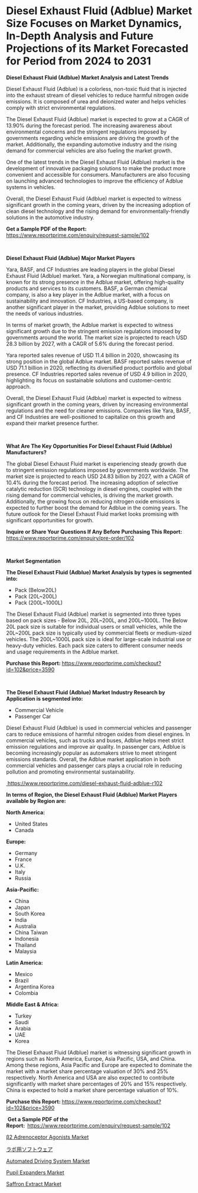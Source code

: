 <p><h1>Diesel Exhaust Fluid (Adblue) Market Size Focuses on Market Dynamics, In-Depth Analysis and Future Projections of its Market Forecasted for Period from 2024 to 2031</h1></p><p><strong>Diesel Exhaust Fluid (Adblue) Market Analysis and Latest Trends</strong></p>
<p><p>Diesel Exhaust Fluid (Adblue) is a colorless, non-toxic fluid that is injected into the exhaust stream of diesel vehicles to reduce harmful nitrogen oxide emissions. It is composed of urea and deionized water and helps vehicles comply with strict environmental regulations.</p><p>The Diesel Exhaust Fluid (Adblue) market is expected to grow at a CAGR of 13.90% during the forecast period. The increasing awareness about environmental concerns and the stringent regulations imposed by governments regarding vehicle emissions are driving the growth of the market. Additionally, the expanding automotive industry and the rising demand for commercial vehicles are also fueling the market growth.</p><p>One of the latest trends in the Diesel Exhaust Fluid (Adblue) market is the development of innovative packaging solutions to make the product more convenient and accessible for consumers. Manufacturers are also focusing on launching advanced technologies to improve the efficiency of Adblue systems in vehicles.</p><p>Overall, the Diesel Exhaust Fluid (Adblue) market is expected to witness significant growth in the coming years, driven by the increasing adoption of clean diesel technology and the rising demand for environmentally-friendly solutions in the automotive industry.</p></p>
<p><strong>Get a Sample PDF of the Report:&nbsp;</strong> <a href="https://www.reportprime.com/enquiry/request-sample/102">https://www.reportprime.com/enquiry/request-sample/102</a></p>
<p>&nbsp;</p>
<p><strong>Diesel Exhaust Fluid (Adblue) Major Market Players</strong></p>
<p><p>Yara, BASF, and CF Industries are leading players in the global Diesel Exhaust Fluid (Adblue) market. Yara, a Norwegian multinational company, is known for its strong presence in the Adblue market, offering high-quality products and services to its customers. BASF, a German chemical company, is also a key player in the Adblue market, with a focus on sustainability and innovation. CF Industries, a US-based company, is another significant player in the market, providing Adblue solutions to meet the needs of various industries.</p><p>In terms of market growth, the Adblue market is expected to witness significant growth due to the stringent emission regulations imposed by governments around the world. The market size is projected to reach USD 28.3 billion by 2027, with a CAGR of 5.6% during the forecast period.</p><p>Yara reported sales revenue of USD 11.4 billion in 2020, showcasing its strong position in the global Adblue market. BASF reported sales revenue of USD 71.1 billion in 2020, reflecting its diversified product portfolio and global presence. CF Industries reported sales revenue of USD 4.9 billion in 2020, highlighting its focus on sustainable solutions and customer-centric approach.</p><p>Overall, the Diesel Exhaust Fluid (Adblue) market is expected to witness significant growth in the coming years, driven by increasing environmental regulations and the need for cleaner emissions. Companies like Yara, BASF, and CF Industries are well-positioned to capitalize on this growth and expand their market presence further.</p></p>
<p>&nbsp;</p>
<p><strong>What Are The Key Opportunities For Diesel Exhaust Fluid (Adblue) Manufacturers?</strong></p>
<p><p>The global Diesel Exhaust Fluid market is experiencing steady growth due to stringent emission regulations imposed by governments worldwide. The market size is projected to reach USD 24.83 billion by 2027, with a CAGR of 10.4% during the forecast period. The increasing adoption of selective catalytic reduction (SCR) technology in diesel engines, coupled with the rising demand for commercial vehicles, is driving the market growth. Additionally, the growing focus on reducing nitrogen oxide emissions is expected to further boost the demand for Adblue in the coming years. The future outlook for the Diesel Exhaust Fluid market looks promising with significant opportunities for growth.</p></p>
<p><strong>Inquire or Share Your Questions If Any Before Purchasing This Report:</strong> <a href="https://www.reportprime.com/enquiry/pre-order/102">https://www.reportprime.com/enquiry/pre-order/102</a></p>
<p>&nbsp;</p>
<p><strong>Market Segmentation</strong></p>
<p><strong>The Diesel Exhaust Fluid (Adblue) Market Analysis by types is segmented into:</strong></p>
<p><ul><li>Pack (Below20L)</li><li>Pack (20L~200L)</li><li>Pack (200L~1000L)</li></ul></p>
<p><p>The Diesel Exhaust Fluid (Adblue) market is segmented into three types based on pack sizes - Below 20L, 20L~200L, and 200L~1000L. The Below 20L pack size is suitable for individual users or small vehicles, while the 20L~200L pack size is typically used by commercial fleets or medium-sized vehicles. The 200L~1000L pack size is ideal for large-scale industrial use or heavy-duty vehicles. Each pack size caters to different consumer needs and usage requirements in the Adblue market.</p></p>
<p><strong>Purchase this Report:&nbsp;</strong><a href="https://www.reportprime.com/checkout?id=102&price=3590">https://www.reportprime.com/checkout?id=102&price=3590</a></p>
<p>&nbsp;</p>
<p><strong>The Diesel Exhaust Fluid (Adblue) Market Industry Research by Application is segmented into:</strong></p>
<p><ul><li>Commercial Vehicle</li><li>Passenger Car</li></ul></p>
<p><p>Diesel Exhaust Fluid (Adblue) is used in commercial vehicles and passenger cars to reduce emissions of harmful nitrogen oxides from diesel engines. In commercial vehicles, such as trucks and buses, Adblue helps meet strict emission regulations and improve air quality. In passenger cars, Adblue is becoming increasingly popular as automakers strive to meet stringent emissions standards. Overall, the Adblue market application in both commercial vehicles and passenger cars plays a crucial role in reducing pollution and promoting environmental sustainability.</p></p>
<p><a href="https://www.reportprime.com/diesel-exhaust-fluid-adblue-r102">&nbsp;https://www.reportprime.com/diesel-exhaust-fluid-adblue-r102</a></p>
<p><strong>In terms of Region, the Diesel Exhaust Fluid (Adblue) Market Players available by Region are:</strong></p>
<p>
    <p> <strong> North America: </strong>
        <ul>
            <li>United States</li>
            <li>Canada</li>
        </ul>
        </p> 
    <p> <strong> Europe: </strong>
        <ul>
            <li>Germany</li>
            <li>France</li>
            <li>U.K.</li>
            <li>Italy</li>
            <li>Russia</li>
        </ul>
        </p> 
    <p> <strong> Asia-Pacific: </strong>
        <ul>
            <li>China</li>
            <li>Japan</li>
            <li>South Korea</li>
            <li>India</li>
            <li>Australia</li>
            <li>China Taiwan</li>
            <li>Indonesia</li>
            <li>Thailand</li>
            <li>Malaysia</li>
        </ul>
        </p> 
    <p> <strong> Latin America: </strong>
        <ul>
            <li>Mexico</li>
            <li>Brazil</li>
            <li>Argentina Korea</li>
            <li>Colombia</li>
        </ul>
        </p> 
    <p> <strong> Middle East & Africa: </strong>
        <ul>
            <li>Turkey</li>
            <li>Saudi</li>
            <li>Arabia</li>
            <li>UAE</li>
            <li>Korea</li>
        </ul>
    </p>
    </p>
<p><p>The Diesel Exhaust Fluid (Adblue) market is witnessing significant growth in regions such as North America, Europe, Asia Pacific, USA, and China. Among these regions, Asia Pacific and Europe are expected to dominate the market with a market share percentage valuation of 30% and 25% respectively. North America and USA are also expected to contribute significantly with market share percentages of 20% and 15% respectively. China is expected to hold a market share percentage valuation of 10%.</p></p>
<p><strong>Purchase this Report: </strong><a href="https://www.reportprime.com/checkout?id=102&price=3590">https://www.reportprime.com/checkout?id=102&price=3590</a></p>
<p>&nbsp;<strong>Get a Sample PDF of the Report:&nbsp;&nbsp;</strong><a href="https://www.reportprime.com/enquiry/request-sample/102">https://www.reportprime.com/enquiry/request-sample/102</a></p>
<p><strong></strong></p>
<p><p><a href="https://issuu.com/reportprime-2/docs/b2-adrenoceptor-agonists-market-siz_afb35e377ca819">β2 Adrenoceptor Agonists Market</a></p><p><a href="https://medium.com/@dressleredward/%E7%A0%94%E7%A9%B6%E6%89%80%E3%82%BD%E3%83%95%E3%83%88%E3%82%A6%E3%82%A7%E3%82%A2%E5%B8%82%E5%A0%B4%E8%A6%8F%E6%A8%A1-%E6%88%90%E9%95%B7-%E3%81%8A%E3%82%88%E3%81%B3%E5%B8%82%E5%A0%B4%E3%82%BB%E3%82%B0%E3%83%A1%E3%83%B3%E3%83%86%E3%83%BC%E3%82%B7%E3%83%A7%E3%83%B3%E3%81%8A%E3%82%88%E3%81%B3%E5%9C%B0%E5%9F%9F%E5%88%A5%E3%81%AE%E6%B4%9E%E5%AF%9F%E3%81%AB%E3%82%88%E3%82%8B%E7%94%A3%E6%A5%AD%E5%88%86%E6%9E%90-2031%E5%B9%B4%E3%81%BE%E3%81%A7%E3%81%AE%E4%BA%88%E6%B8%AC-cea2e795df85">ラボ用ソフトウェア</a></p><p><a href="https://github.com/dmmanir420/Market-Research-Report-List-2/blob/main/automated-driving-system-market.md">Automated Driving System Market</a></p><p><a href="https://medium.com/@connor.marshall794/an-in-depth-analysis-of-the-global-pupil-expanders-market-scope-and-its-rapid-growing-5-2-014891e99f33">Pupil Expanders Market</a></p><p><a href="https://medium.com/@colin.burgess8756/global-saffron-extract-market-trends-insights-into-growth-opportunities-and-challenges-forecasted-c6e20d3fadb1">Saffron Extract Market</a></p></p>